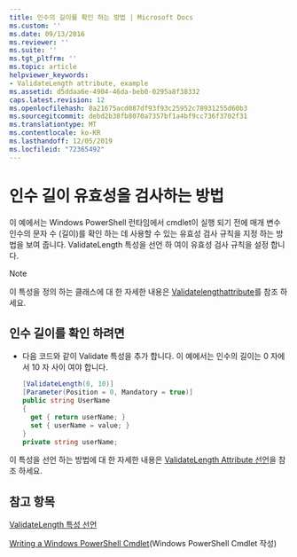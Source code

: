 ```yaml
---
title: 인수의 길이를 확인 하는 방법 | Microsoft Docs
ms.custom: ''
ms.date: 09/13/2016
ms.reviewer: ''
ms.suite: ''
ms.tgt_pltfrm: ''
ms.topic: article
helpviewer_keywords:
- ValidateLength attribute, example
ms.assetid: d5ddaa6e-4904-46da-beb0-0295a8f38332
caps.latest.revision: 12
ms.openlocfilehash: 8a21675acd087df93f93c25952c78931255d60b3
ms.sourcegitcommit: debd2b38fb8070a7357bf1a4bf9cc736f3702f31
ms.translationtype: MT
ms.contentlocale: ko-KR
ms.lasthandoff: 12/05/2019
ms.locfileid: "72365492"
---
```

# <a name="how-to-validate-the-argument-length"></a>인수 길이 유효성을 검사하는 방법

이 예에서는 Windows PowerShell 런타임에서 cmdlet이 실행 되기 전에 매개 변수 인수의 문자 수 (길이)를 확인 하는 데 사용할 수 있는 유효성 검사 규칙을 지정 하는 방법을 보여 줍니다. ValidateLength 특성을 선언 하 여이 유효성 검사 규칙을 설정 합니다.

> [!NOTE]
> 이 특성을 정의 하는 클래스에 대 한 자세한 내용은 [Validatelengthattribute](/dotnet/api/System.Management.Automation.ValidateLengthAttribute)를 참조 하세요.

## <a name="to-validate-the-argument-length"></a>인수 길이를 확인 하려면

- 다음 코드와 같이 Validate 특성을 추가 합니다. 이 예에서는 인수의 길이는 0 자에서 10 자 사이 여야 합니다.

    ```csharp
    [ValidateLength(0, 10)]
    [Parameter(Position = 0, Mandatory = true)]
    public string UserName
    {
      get { return userName; }
      set { userName = value; }
    }
    private string userName;
    ```

이 특성을 선언 하는 방법에 대 한 자세한 내용은 [ValidateLength Attribute 선언](./validatelength-attribute-declaration.md)을 참조 하세요.

## <a name="see-also"></a>참고 항목

[ValidateLength 특성 선언](./validatelength-attribute-declaration.md)

[Writing a Windows PowerShell Cmdlet](./writing-a-windows-powershell-cmdlet.md)(Windows PowerShell Cmdlet 작성)
